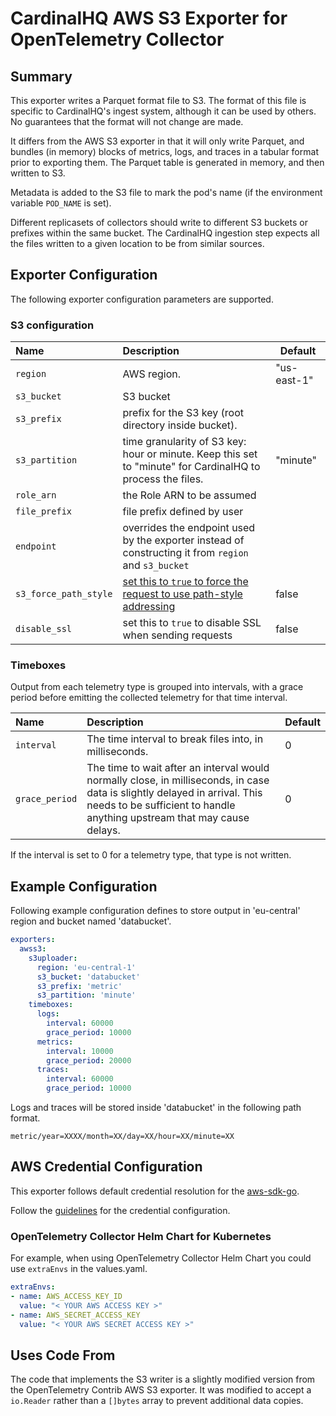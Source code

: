 # CardinalHQ AWS S3 Exporter for OpenTelemetry Collector

## Summary

This exporter writes a Parquet format file to S3.  The format of this file is specific to CardinalHQ's ingest system, although it can be used by others.  No guarantees that the format will not change are made.

It differs from the AWS S3 exporter in that it will only write Parquet, and bundles (in memory) blocks of metrics, logs, and traces in a tabular format prior to exporting them.  The Parquet table is generated in memory, and then written to S3.

Metadata is added to the S3 file to mark the pod's name (if the environment variable `POD_NAME` is set).

Different replicasets of collectors should write to different S3 buckets or prefixes within the same bucket.  The CardinalHQ ingestion step expects all the files written to a given location to be from similar sources.

## Exporter Configuration

The following exporter configuration parameters are supported.

### S3 configuration

| Name |Description | Default |
|:-|:-|--|
| `region` | AWS region. | "us-east-1" |
| `s3_bucket` | S3 bucket | |
| `s3_prefix` | prefix for the S3 key (root directory inside bucket). | |
| `s3_partition` | time granularity of S3 key: hour or minute.  Keep this set to "minute" for CardinalHQ to process the files. | "minute" |
| `role_arn` | the Role ARN to be assumed | |
| `file_prefix` | file prefix defined by user | |
| `endpoint` | overrides the endpoint used by the exporter instead of constructing it from `region` and `s3_bucket` | |
| `s3_force_path_style` | [set this to `true` to force the request to use path-style addressing](http://docs.aws.amazon.com/AmazonS3/latest/dev/VirtualHosting.html) | false |
| `disable_ssl` | set this to `true` to disable SSL when sending requests | false |

### Timeboxes

Output from each telemetry type is grouped into intervals, with a grace period before emitting
the collected telemetry for that time interval.

| Name |Description | Default |
|:-|:-|--|
| `interval` | The time interval to break files into, in milliseconds. | 0 |
| `grace_period` | The time to wait after an interval would normally close, in milliseconds, in case data is slightly delayed in arrival.  This needs to be sufficient to handle anything upstream that may cause delays. | 0 |

If the interval is set to 0 for a telemetry type, that type is not written.

## Example Configuration

Following example configuration defines to store output in 'eu-central' region and bucket named 'databucket'.

```yaml
exporters:
  awss3:
    s3uploader:
      region: 'eu-central-1'
      s3_bucket: 'databucket'
      s3_prefix: 'metric'
      s3_partition: 'minute'
    timeboxes:
      logs:
        interval: 60000
        grace_period: 10000
      metrics:
        interval: 10000
        grace_period: 20000
      traces:
        interval: 60000
        grace_period: 10000
```

Logs and traces will be stored inside 'databucket' in the following path format.

```console
metric/year=XXXX/month=XX/day=XX/hour=XX/minute=XX
```

## AWS Credential Configuration

This exporter follows default credential resolution for the [aws-sdk-go](https://docs.aws.amazon.com/sdk-for-go/api/index.html).

Follow the [guidelines](https://docs.aws.amazon.com/sdk-for-go/v1/developer-guide/configuring-sdk.html) for the credential configuration.

### OpenTelemetry Collector Helm Chart for Kubernetes

For example, when using OpenTelemetry Collector Helm Chart you could use `extraEnvs` in the values.yaml.

```yaml
extraEnvs:
- name: AWS_ACCESS_KEY_ID
  value: "< YOUR AWS ACCESS KEY >"
- name: AWS_SECRET_ACCESS_KEY
  value: "< YOUR AWS SECRET ACCESS KEY >"
```

## Uses Code From

The code that implements the S3 writer is a slightly modified version from the OpenTelemetry Contrib AWS S3 exporter.  It was modified to accept a `io.Reader` rather than a `[]bytes` array to prevent additional data copies.
